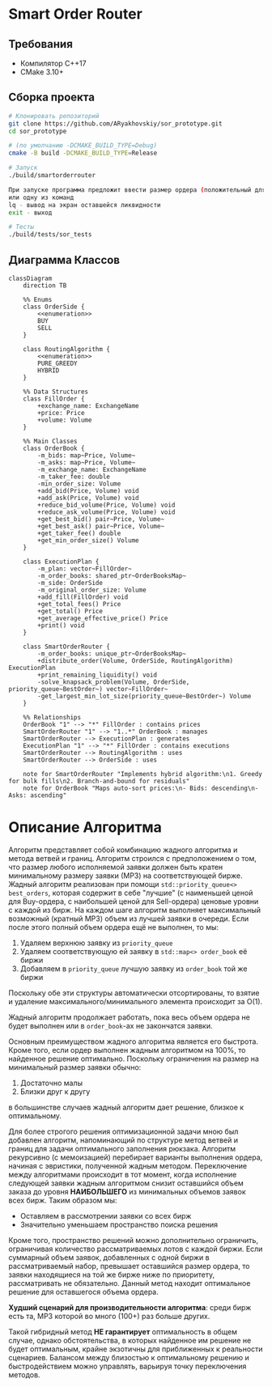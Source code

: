 # Smart Order Router

## Требования
- Компилятор C++17
- CMake 3.10+

## Сборка проекта

```bash
# Клонировать репозиторий
git clone https://github.com/ARyakhovskiy/sor_prototype.git
cd sor_prototype

# (по умолчанию -DCMAKE_BUILD_TYPE=Debug)
cmake -B build -DCMAKE_BUILD_TYPE=Release 

# Запуск
./build/smartorderrouter

При запуске программа предложит ввести размер ордера (положительный для BUY, отрицательный для SELL)
или одну из команд
lq - вывод на экран оставшейся ликвидности
exit - выход

# Тесты
./build/tests/sor_tests
```

## Диаграмма Классов

```mermaid
classDiagram
    direction TB

    %% Enums
    class OrderSide {
        <<enumeration>>
        BUY
        SELL
    }

    class RoutingAlgorithm {
        <<enumeration>>
        PURE_GREEDY
        HYBRID
    }

    %% Data Structures
    class FillOrder {
        +exchange_name: ExchangeName
        +price: Price
        +volume: Volume
    }

    %% Main Classes
    class OrderBook {
        -m_bids: map~Price, Volume~
        -m_asks: map~Price, Volume~
        -m_exchange_name: ExchangeName
        -m_taker_fee: double
        -min_order_size: Volume
        +add_bid(Price, Volume) void
        +add_ask(Price, Volume) void
        +reduce_bid_volume(Price, Volume) void
        +reduce_ask_volume(Price, Volume) void
        +get_best_bid() pair~Price, Volume~
        +get_best_ask() pair~Price, Volume~
        +get_taker_fee() double
        +get_min_order_size() Volume
    }

    class ExecutionPlan {
        -m_plan: vector~FillOrder~
        -m_order_books: shared_ptr~OrderBooksMap~
        -m_side: OrderSide
        -m_original_order_size: Volume
        +add_fill(FillOrder) void
        +get_total_fees() Price
        +get_total() Price
        +get_average_effective_price() Price
        +print() void
    }

    class SmartOrderRouter {
        -m_order_books: unique_ptr~OrderBooksMap~
        +distribute_order(Volume, OrderSide, RoutingAlgorithm) ExecutionPlan
        +print_remaining_liquidity() void
        -solve_knapsack_problem(Volume, OrderSide, priority_queue~BestOrder~) vector~FillOrder~
        -get_largest_min_lot_size(priority_queue~BestOrder~) Volume
    }

    %% Relationships
    OrderBook "1" --> "*" FillOrder : contains prices
    SmartOrderRouter "1" --> "1..*" OrderBook : manages
    SmartOrderRouter --> ExecutionPlan : generates
    ExecutionPlan "1" --> "*" FillOrder : contains executions
    SmartOrderRouter --> RoutingAlgorithm : uses
    SmartOrderRouter --> OrderSide : uses

    note for SmartOrderRouter "Implements hybrid algorithm:\n1. Greedy for bulk fills\n2. Branch-and-bound for residuals"
    note for OrderBook "Maps auto-sort prices:\n- Bids: descending\n- Asks: ascending"
```

# Описание Алгоритма

Алгоритм представляет собой комбинацию жадного алгоритма и метода ветвей и границ. Алгоритм строился с предположением о том, что размер любого исполняемой заявки должен быть кратен минимальному размеру заявки (МРЗ) на соответствующей бирже. Жадный алгоритм реализован при помощи `std::priority_queue<> best_orders`, которая содержит в себе "лучшие" (с наименьшей ценой для Buy-ордера, с наибольшей ценой для Sell-ордера) ценовые уровни с каждой из бирж. На каждом шаге алгоритм выполняет максимальный возможный (кратный МРЗ) объем из лучшей заявки в очереди. Если после этого полный объем ордера ещё не выполнен, то мы:

1. Удаляем верхнюю заявку из `priority_queue`
2. Удаляем соответствующую ей заявку в `std::map<> order_book` её биржи
3. Добавляем в `priority_queue` лучшую заявку из `order_book` той же биржи

Поскольку обе эти структуры автоматически отсортированы, то взятие и удаление максимального/минимального элемента происходит за O(1).

Жадный алгоритм продолжает работать, пока весь объем ордера не будет выполнен или в `order_book`-ах не закончатся заявки.

Основным преимуществом жадного алгоритма является его быстрота. Кроме того, если ордер выполнен жадным алгоритмом на 100%, то найденное решение оптимально. Поскольку ограничения на размер на минимальный размер заявки обычно:

1. Достаточно малы
2. Близки друг к другу

в большинстве случаев жадный алгоритм дает решение, близкое к оптимальному.

Для более строгого решения оптимизационной задачи мною был добавлен алгоритм, напоминающий по структуре метод ветвей и границ для задачи оптимального заполнения рюкзака. Алгоритм рекурсивно (с мемоизацией) перебирает варианты выполнения ордера, начиная с эвристики, полученной жадным методом. Переключение между алгоритмами происходит в тот момент, когда исполнение следующей заявки жадным алгоритмом снизит оставшийся объем заказа до уровня **НАИБОЛЬШЕГО** из минимальных объемов заявок всех бирж. Таким образом мы:

- Оставляем в рассмотрении заявки со всех бирж
- Значительно уменьшаем пространство поиска решения

Кроме того, пространство решений можно дополнительно ограничить, ограничивая количество рассматриваемых лотов с каждой биржи. Если суммарный объем заявок, добавленных с одной биржи в рассматриваемый набор, превышает оставшийся размер ордера, то заявки находящиеся на той же бирже ниже по приоритету, рассматривать не обязательно. Данный метод находит оптимальное решение для оставшегося объема ордера.

**Худший сценарий для производительности алгоритма**: среди бирж есть та, МРЗ которой во много (100+) раз больше других.

Такой гибридный метод **НЕ гарантирует** оптимальность в общем случае, однако обстоятельства, в которых найденное им решение не будет оптимальным, крайне экзотичны для приближенных к реальности сценариев. Балансом между близостью к оптимальному решению и быстродействием можно управлять, варьируя точку переключения методов.
